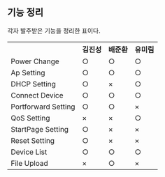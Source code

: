 <h2>기능 정리</h2>

각자 발주받은 기능을 정리한 표이다.<br>

<table>
    <tbody>
    <tr>
        <th></th>
        <th align=center>김진성</th>
        <th align=center>배준환</th>
        <th align=center>유미림</th>
    </tr>
    <tr>
        <td>Power Change</td>
        <td>○</td>
        <td>○</td>
        <td>○</td>
    </tr>
    <tr>
        <td>Ap Setting</td>
        <td>○</td>
        <td>○</td>
        <td>○</td>
    </tr>
    <tr>
        <td>DHCP Setting</td>
        <td>○</td>
        <td>×</td>
        <td>○</td>
    </tr>
    <tr>
        <td>Connect Device</td>
        <td>○</td>
        <td>○</td>
        <td>○</td>
    </tr>
    <tr>
        <td>Portforward Setting</td>
        <td>○</td>
        <td>○</td>
        <td>×</td>
    </tr>
    <tr>
        <td>QoS Setting</td>
        <td>×</td>
        <td>×</td>
        <td>○</td>
    </tr>
    <tr>
        <td>StartPage Setting</td>
        <td>○</td>
        <td>×</td>
        <td>×</td>
    </tr>
    <tr>
        <td>Reset Setting</td>
        <td>○</td>
        <td>×</td>
        <td>×</td>
    </tr>
    <tr>
        <td>Device List</td>
        <td>○</td>
        <td>○</td>
        <td>○</td>
    </tr>
    <tr>
        <td>File Upload</td>
        <td>×</td>
        <td>○</td>
        <td>×</td>
    </tr>
</tbody>
</table>
